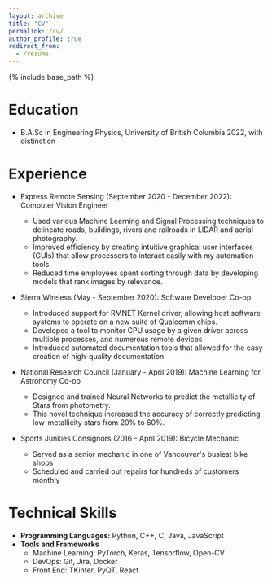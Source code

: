 ```yaml
---
layout: archive
title: "CV"
permalink: /cv/
author_profile: true
redirect_from:
  - /resume
---
```


{% include base_path %}

Education
======
* B.A.Sc in Engineering Physics, University of British Columbia 2022, with distinction

Experience
======
* Express Remote Sensing (September 2020 - December 2022): Computer Vision Engineer 
  * Used various Machine Learning and Signal Processing techniques to delineate roads, buildings, rivers and railroads in LIDAR and aerial photography.
  * Improved efficiency by creating intuitive graphical user interfaces (GUIs) that allow processors to interact easily with my automation tools.  
  * Reduced time employees spent sorting through data by developing models that rank images by relevance. 

* Sierra Wireless (May - September 2020): Software Developer Co-op
  * Introduced support for RMNET Kernel driver, allowing host software systems to operate on a new suite of Qualcomm chips.
  * Developed a tool to monitor CPU usage by a given driver across multiple processes, and numerous remote devices
  * Introduced automated documentation tools that allowed for the easy creation of high-quality documentation

* National Research Council (January - April 2019): Machine Learning for Astronomy Co-op 
  * Designed and trained Neural Networks to predict the metallicity of Stars from photometry. 
  * This novel technique increased the accuracy of correctly predicting low-metallicity stars from 20\% to 60\%.

* Sports Junkies Consignors (2016 - April 2019): Bicycle Mechanic
  * Served as a senior mechanic in one of Vancouver's busiest bike shops
  * Scheduled and carried out repairs for hundreds of customers monthly

Technical Skills
=====
 * **Programming Languages:** Python, C++, C, Java, JavaScript
 * **Tools and Frameworks**
    * Machine Learning: PyTorch, Keras, Tensorflow, Open-CV
    * DevOps: Git, Jira, Docker
    * Front End: TKinter, PyQT, React
